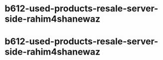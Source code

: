 # b612-used-products-resale-server-side-rahim4shanewaz
# b612-used-products-resale-server-side-rahim4shanewaz
